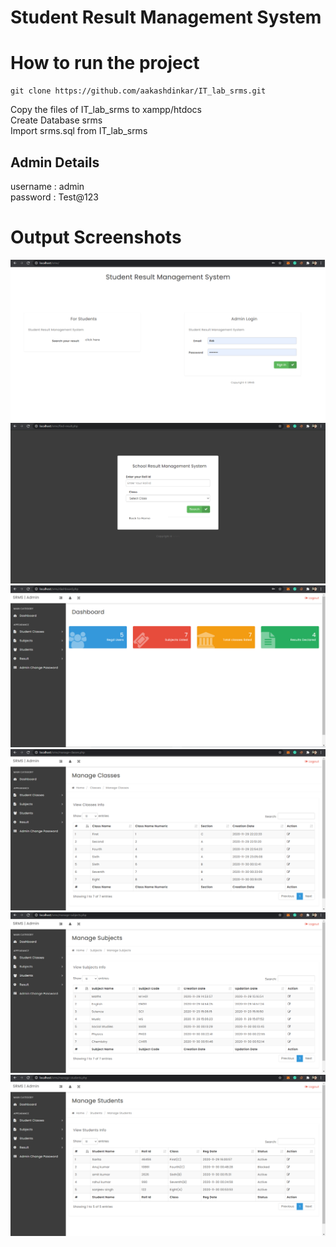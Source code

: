 # Student Result Management System
# How to run the project

```
git clone https://github.com/aakashdinkar/IT_lab_srms.git
```

Copy the files of IT_lab_srms to xampp/htdocs
</br>
Create Database srms 
</br>
Import srms.sql from IT_lab_srms
</br>

## Admin Details
username : admin
</br>
password : Test@123

# Output Screenshots
![srms1](https://github.com/aakashdinkar/IT_lab_srms/blob/master/datafiles/srms1.png?raw=true)
![srms2](https://github.com/aakashdinkar/IT_lab_srms/blob/master/datafiles/srms2.png?raw=true)
![srms3](https://github.com/aakashdinkar/IT_lab_srms/blob/master/datafiles/srms3.png?raw=true)
![srms4](https://github.com/aakashdinkar/IT_lab_srms/blob/master/datafiles/srms4.png?raw=true)
![srms5](https://github.com/aakashdinkar/IT_lab_srms/blob/master/datafiles/srms5.png?raw=true)
![srms6](https://github.com/aakashdinkar/IT_lab_srms/blob/master/datafiles/srms6.png?raw=true)
